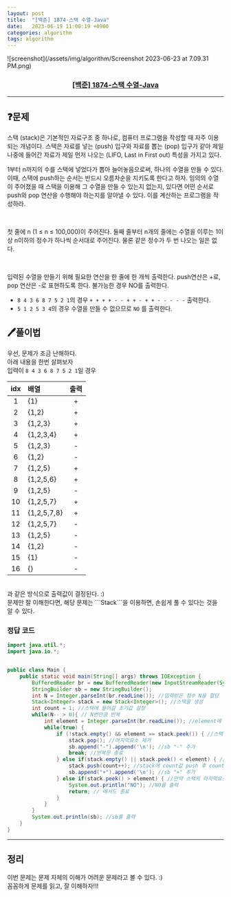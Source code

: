 ```yaml
---
layout: post
title:  "[백준] 1874-스택 수열-Java"
date:   2023-06-19 11:00:19 +0900
categories: algorithm
tags: algorithm
---
```


![screenshot](/assets/img/algorithm/Screenshot 2023-06-23 at 7.09.31 PM.png)
### <center><a href="https://www.acmicpc.net/problem/1874">[백준] 1874-스택 수열-Java</a></center>
---

## ❓문제

스택 (stack)은 기본적인 자료구조 중 하나로, 컴퓨터 프로그램을 작성할 때 자주 이용되는 개념이다. 스택은 자료를 넣는 (push) 입구와 자료를 뽑는 (pop) 입구가 같아 제일 나중에 들어간 자료가 제일 먼저 나오는 (LIFO, Last in First out) 특성을 가지고 있다.<br>

1부터 n까지의 수를 스택에 넣었다가 뽑아 늘어놓음으로써, 하나의 수열을 만들 수 있다. 이때, 스택에 push하는 순서는 반드시 오름차순을 지키도록 한다고 하자. 임의의 수열이 주어졌을 때 스택을 이용해 그 수열을 만들 수 있는지 없는지, 있다면 어떤 순서로 push와 pop 연산을 수행해야 하는지를 알아낼 수 있다. 이를 계산하는 프로그램을 작성하라.

<br>

첫 줄에 n (1 ≤ n ≤ 100,000)이 주어진다. 둘째 줄부터 n개의 줄에는 수열을 이루는 1이상 n이하의 정수가 하나씩 순서대로 주어진다. 물론 같은 정수가 두 번 나오는 일은 없다.

<br>

입력된 수열을 만들기 위해 필요한 연산을 한 줄에 한 개씩 출력한다. push연산은 +로, pop 연산은 -로 표현하도록 한다. 불가능한 경우 NO를 출력한다.

* ```8 4 3 6 8 7 5 2 1```의 경우 ```+ + + + - - + + - + + - - - - -``` 출력한다.
* ```5 1 2 5 3 4```의 경우 수열을 만들 수 없으므로 ```NO``` 를 출력한다.


## 🖊️풀이법

우선, 문제가 조금 난해하다.<br>
아래 내용을 한번 살펴보자<br>
입력이 ```8 4 3 6 8 7 5 2 1```일 경우

|idx|배열|출력|
|:-----:|:--------|:--------:|
|1|{1}|+|
|2|{1,2}|+|
|3|{1,2,3}|+|
|4|{1,2,3,4}|+|
|5|{1,2,3}|-|
|6|{1,2}|-|
|7|{1,2,5}|+|
|8|{1,2,5,6}|+|
|9|{1,2,5}|-|
|10|{1,2,5,7}|+|
|11|{1,2,5,7,8}|+|
|12|{1,2,5,7}|-|
|13|{1,2,5}|-|
|14|{1,2}|-|
|15|{1}|-|
|16|{}|-|

<br>
과 같은 방식으로 출력값이 결정된다. :) <br>
문제만 잘 이해한다면, 해당 문제는 ```Stack```을 이용하면, 손쉽게 풀 수 있다는 것을 알 수 있다.


### 정답 코드

```java
import java.util.*;
import java.io.*;


public class Main {
    public static void main(String[] args) throws IOException {
        BufferedReader br = new BufferedReader(new InputStreamReader(System.in));
        StringBuilder sb = new StringBuilder();
        int N = Integer.parseInt(br.readLine()); //입력받은 정수 N을 할당
        Stack<Integer> stack = new Stack<Integer>(); //스택을 생성
        int count = 1; //스택에 들어갈 초기값 설정
        while(N-- > 0){ // N번만큼 반복
            int element = Integer.parseInt(br.readLine()); //element에 요소 할당
            while(true) {
                if (!stack.empty() && element == stack.peek()) { //스택이 비어있지 않고, 스택의 마지막요소가 element와 같으면
                    stack.pop(); //마지막요소 제거
                    sb.append("-").append('\n'); //sb "-" 추가
                    break; //반복문 종료
                } else if(stack.empty() || stack.peek() < element) { //만약 스택이 비어있거나, 스택의 마지막요소가 element 보다 작으면
                    stack.push(count++); //stack에 count값 push 후 count값 +1
                    sb.append("+").append('\n'); //sb "+" 추가
                } else if(stack.peek() > element) { //만약 스택의 마지막요소가 element보다 크다면, 배열을 만들 수 없으므로
                    System.out.println("NO"); //NO를 출력
                    return; // 메서드 종료
                }
            }
        }
        System.out.println(sb); //sb를 출력
    }
}
```

---

## 정리

이번 문제는 문제 자체의 이해가 어려운 문제라고 볼 수 있다. :)<br>
꼼꼼하게 문제를 읽고, 잘 이해하자!!!












